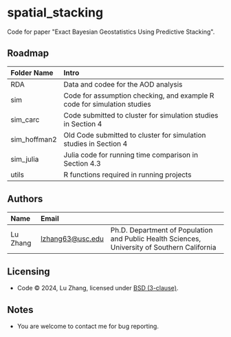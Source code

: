 # spatial_stacking

Code for paper "Exact Bayesian Geostatistics Using Predictive Stacking".

Roadmap
---------
|Folder Name |     Intro            |
|:------ |:----------- |
|RDA| Data and codee for the AOD analysis|
|sim| Code for assumption checking, and example R code for simulation studies|
|sim_carc| Code submitted to cluster for simulation studies in Section 4|
|sim_hoffman2| Old Code submitted to cluster for simulation studies in Section 4|
|sim_julia| Julia code for running time comparison in Section 4.3|
|utils| R functions required in running projects |


Authors
---------
| Name   | Email       |              |
|:------ |:----------- | :----------- |
| Lu Zhang | lzhang63@usc.edu | Ph.D. Department of Population and Public Health Sciences, University of Southern California |


Licensing
---------
* Code &copy; 2024, Lu Zhang, licensed under [BSD (3-clause)](https://opensource.org/licenses/BSD-3-Clause).

Notes
---------
* You are welcome to contact me for bug reporting.
